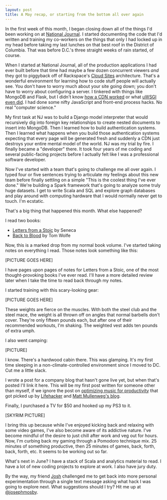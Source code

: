 ```yaml
---
layout: post
title: A May recap, or starting from the bottom all over again
---
```


In the first week of this month, I began closing down all of the things I'd been working on at [National Journal](https://www.nationaljournal.com/). I started documenting the code that I'd written and training my co-workers on the things that only I had locked up in my head before taking my last lunches on that best roof in the District of Columbia. That was before D.C.'s three straight weeks of rain started, of course.

When I started at National Journal, all of the production applications I had ever built before that time had maybe a few dozen concurrent viewers *and* they got to piggyback off of Rackspace's [Cloud Sites](https://www.rackspace.com/en-us/cloud/sites) architecture. That's a wonderful environment for learning how to code stuff people will actually see. You don't have to worry much about your site going down; you don't have to worry about configuring a server. I tinkered with things like MongoDB and Flask, but I didn't know [how a CDN worked](http://jvns.ca/blog/2016/04/29/cdns-arent-just-for-caching/) or what [uWSGI even did](http://josephmosby.com/2015/10/19/debugging-uwsgi-dropouts.html). I had done some nifty JavaScript and front-end process hacks. No real "computer science."

My first task at NJ was to build a Django model interpreter that would recursively dig into foreign key relationships to create nested documents to insert into MongoDB. Then I learned how to build authentication systems. Then I learned what happens when you build those authentication systems expecting that every page will be generated fresh and suddenly a CDN just destroys your entire mental model of the world. NJ was my trial by fire. I finally became a "developer" there. It took four years of me coding and several public-facing projects before I actually felt like I was a professional software developer.

Now I've started with a team that's going to challenge me all over again. I typed four or five sentences trying to articulate my feelings about this new team before finally settling on a simple "This is the coolest thing I've ever done." We're building a Spark framework that's going to analyze some truly huge datasets. I get to write Scala and SQL and explore graph databases and play around with computing hardware that I would normally never get to touch. I'm ecstatic.

That's a big thing that happened this month. What else happened?

I read two books:

- [Letters from a Stoic](http://amzn.to/1XsPsaK) by Seneca
- [Back to Blood](http://amzn.to/1sNxogz) by Tom Wolfe

Now, this is a marked drop from my normal book volume. I've started taking notes on everything I read. Those notes look something like this:

[PICTURE GOES HERE]

I have pages upon pages of notes for Letters from a Stoic, one of the most thought-provoking books I've ever read. I'll have a more detailed review later when I take the time to read back through my notes.

I started training with this scary-looking gear:

[PICTURE GOES HERE]

These weights are fierce on the muscles. With both the steel club and the steel mace, the weight is all thrown off on angles that normal barbells don't cover. They're only fifteen pounds each, but after one of their recommended workouts, I'm shaking. The weighted vest adds ten pounds of extra umph.

I also went camping:

[PICTURE]

I know. There's a hardwood cabin there. This was glamping. It's my first time sleeping in a non-climate-controlled environment since I moved to DC. Cut me a little slack.

I wrote a post for a company blog that hasn't gone live yet, but when that's posted I'll link it here. This will be my first post written for someone other than myself, if we ignore the post on [optimizing music for productivity](http://josephmosby.com/2015/02/15/the-psychology-of-a-small-playlist-on-repeat.html) that got picked up by [Lifehacker](http://lifehacker.com/listing-to-a-single-song-on-repeat-when-you-want-to-get-1690818056) and [Matt Mullenweg's blog](https://ma.tt/2015/03/psychology-of-a-small-playlist/).

Finally, I purchased a TV for $50 and hooked up my PS3 to it.

[SKYRIM PICTURE]

I bring this up because while I've enjoyed kicking back and relaxing with some video games, I've also become aware of its addictive nature. I've become mindful of the desire to just chill after work and veg out for hours. Now, I'm curbing back my gaming through a Pomodoro technique mix. 25 minutes of something productive, then 25 minutes of games, back, forth, back, forth, etc. It seems to be working out so far.

What's next in June? I have a stack of Scala and analytics material to read. I have a lot of new coding projects to explore at work. I also have jury duty. 

By the way, my friend [Josh](http://joshcarroll.xyz/) challenged me to get back into more personal experimentation through a single text message asking what hack I was going to explore next. What suggestions should I try? Hit me up at [@josephmosby](https://twitter.com/josephmosby).
